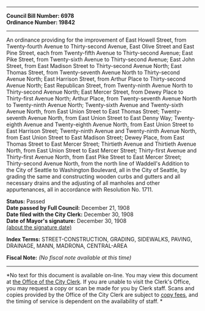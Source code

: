 * * * * *  
  
**Council Bill Number: [](#h0)[](#h2)6978**   
**Ordinance Number: 19842**  
  
* * * * *  
  
An ordinance providing for the improvement of East Howell Street, from Twenty-fourth Avenue to Thirty-second Avenue, East Olive Street and East Pine Street, each from Twenty-fifth Avenue to Thirty-second Avenue; East Pike Street, from Twenty-sixth Avenue to Thirty-second Avenue; East John Street, from East Madison Street to Thirty-second Avenue North; East Thomas Street, from Twenty-seventh Avenue North to Thirty-second Avenue North; East Harrison Street, from Arthur Place to Thirty-second Avenue North; East Republican Street, from Twenty-ninth Avenue North to Thirty-second Avenue North; East Mercer Street, from Dewey Place to Thirty-first Avenue North; Arthur Place, from Twenty-seventh Avenue North to Twenty-ninth Avenue North; Twenty-sixth Avenue and Twenty-sixth Avenue North, from East Union Street to East Thomas Street; Twenty-seventh Avenue North, from East Union Street to East Denny Way; Twenty-eighth Avenue and Twenty-eighth Avenue North, from East Union Street to East Harrison Street; Twenty-ninth Avenue and Twenty-ninth Avenue North, from East Union Street to East Madison Street; Dewey Place, from East Thomas Street to East Mercer Street; Thirtieth Avenue and Thirtieth Avenue North, from East Union Street to East Mercer Street; Thirty-first Avenue and Thirty-first Avenue North, from East Pike Street to East Mercer Street; Thirty-second Avenue North, from the north line of Waddell's Addition to the City of Seattle to Washington Boulevard, all in the City of Seattle, by grading the same and constructing wooden curbs and gutters and all necessary drains and the adjusting of all manholes and other appurtenances, all in accordance with Resolution No. 1711.  
  
**Status:** Passed   
**Date passed by Full Council:** December 21, 1908   
**Date filed with the City Clerk:** December 30, 1908   
**Date of Mayor's signature:** December 30, 1908   
[(about the signature date)](/~public/approvaldate.htm)   
  
  
  
**Index Terms:** STREET-CONSTRUCTION, GRADING, SIDEWALKS, PAVING, DRAINAGE, MANN, MADRONA, CENTRAL-AREA  
  
**Fiscal Note:** *(No fiscal note available at this time)*  
  
* * * * *  
  
*No text for this document is available on-line. You may view this document at [the Office of the City Clerk](http://www.seattle.gov/leg/clerk/contactUs.htm). If you are unable to visit the Clerk's Office, you may request a copy or scan be made for you by Clerk staff. Scans and copies provided by the Office of the City Clerk are subject to [copy fees](http://clerk.seattle.gov/~public/clerkfees.htm), and the timing of service is dependent on the availability of staff. *  
  
  
